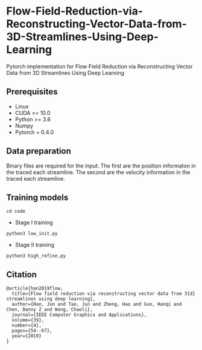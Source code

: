 # Flow-Field-Reduction-via-Reconstructing-Vector-Data-from-3D-Streamlines-Using-Deep-Learning
Pytorch implementation for Flow Field Reduction via Reconstructing Vector Data from 3D Streamlines Using Deep Learning


## Prerequisites
- Linux
- CUDA >= 10.0
- Python >= 3.6
- Numpy
- Pytorch = 0.4.0

## Data preparation
Binary files are required for the input. The first are the position informaton in the traced each streamline. The second are the velocity information in the traced each streamline.

## Training models
```
cd code 
```

- Stage I training
```
python3 low_init.py 
```

- Stage II training
```
python3 high_refine.py
```

## Citation 
```
@article{han2019flow,
  title={Flow field reduction via reconstructing vector data from 3{d} streamlines using deep learning},
  author={Han, Jun and Tao, Jun and Zheng, Hao and Guo, Hanqi and Chen, Danny Z and Wang, Chaoli},
  journal={IEEE Computer Graphics and Applications},
  volume={39},
  number={4},
  pages={54--67},
  year={2019}
}

```
